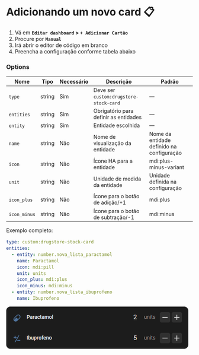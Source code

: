 # Adicionando um novo card 📋

1. Vá em **`Editar dashboard` > `+ Adicionar Cartão`**
2. Procure por **`Manual`**
3. Irá abrir o editor de código em branco
4. Preencha a configuração conforme tabela abaixo
   
### Options

| Nome          | Tipo    | Necessário | Descrição                              | Padrão                                    |
|---------------|---------|------------|----------------------------------------|-------------------------------------------|
| `type`        | string  | Sim        | Deve ser `custom:drugstore-stock-card` | —                                         |
| `entities`    | string  | Sim        | Obrigatório para definir as entidades  | —                                         |
| `entity`      | string  | Sim        | Entidade escolhida                     | —                                         |
| `name`        | string  | Não        | Nome de visualização da entidade       | Nome da entidade definido na configuração |
| `icon`        | string  | Não        | Ícone HA para a entidade               | mdi:plus-minus-variant                    |
| `unit`        | string  | Não        | Unidade de medida da entidade          | Unidade definida na configuração          |
| `icon_plus`   | string  | Não        | Ícone para o botão de adição/+1        | mdi:plus                                  |
| `icon_minus`  | string  | Não        | Ícone para o botão de subtração/-1     | mdi:minus                                 |


Exemplo completo:

``` yaml
type: custom:drugstore-stock-card
entities:
  - entity: number.nova_lista_paractamol
    name: Paractamol
    icon: mdi:pill
    unit: units
    icon_plus: mdi:plus
    icon_minus: mdi:minus
  - entity: number.nova_lista_ibuprofeno
    name: Ibuprofeno
```

![Exemplo card pronto](../images/preview_card.png)
